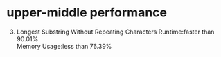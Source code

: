 # upper-middle performance
3. Longest Substring Without Repeating Characters
Runtime:faster than 90.01%  
Memory Usage:less than 76.39%

